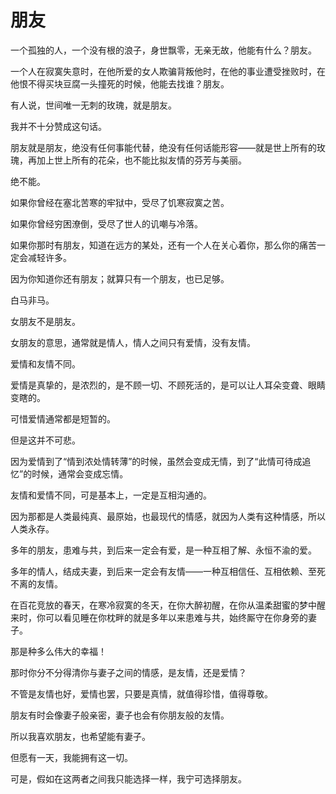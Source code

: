 # 朋友

一个孤独的人，一个没有根的浪子，身世飘零，无亲无故，他能有什么？朋友。 

一个人在寂寞失意时，在他所爱的女人欺骗背叛他时，在他的事业遭受挫败时，在他恨不得买块豆腐一头撞死的时候，他能去找谁？朋友。 

有人说，世间唯一无刺的玫瑰，就是朋友。 

我并不十分赞成这句话。 

朋友就是朋友，绝没有任何事能代替，绝没有任何话能形容——就是世上所有的玫瑰，再加上世上所有的花朵，也不能比拟友情的芬芳与美丽。 

绝不能。 

如果你曾经在塞北苦寒的牢狱中，受尽了饥寒寂寞之苦。 

如果你曾经穷困潦倒，受尽了世人的讥嘲与冷落。 

如果你那时有朋友，知道在远方的某处，还有一个人在关心着你，那么你的痛苦一定会减轻许多。 

因为你知道你还有朋友；就算只有一个朋友，也已足够。 

白马非马。 

女朋友不是朋友。 

女朋友的意思，通常就是情人，情人之间只有爱情，没有友情。 

爱情和友情不同。 

爱情是真挚的，是浓烈的，是不顾一切、不顾死活的，是可以让人耳朵变聋、眼睛变瞎的。 

可惜爱情通常都是短暂的。 

但是这并不可悲。 

因为爱情到了“情到浓处情转薄”的时候，虽然会变成无情，到了“此情可待成追忆”的时候，通常会变成忘情。 

友情和爱情不同，可是基本上，一定是互相沟通的。 

因为那都是人类最纯真、最原始，也最现代的情感，就因为人类有这种情感，所以人类永存。 

多年的朋友，患难与共，到后来一定会有爱，是一种互相了解、永恒不渝的爱。 

多年的情人，结成夫妻，到后来一定会有友情——一种互相信任、互相依赖、至死不离的友情。 

在百花竞放的春天，在寒冷寂寞的冬天，在你大醉初醒，在你从温柔甜蜜的梦中醒来时，你可以看见睡在你枕畔的就是多年以来患难与共，始终厮守在你身旁的妻子。 

那是种多么伟大的幸福！ 

那时你分不分得清你与妻子之间的情感，是友情，还是爱情？ 

不管是友情也好，爱情也罢，只要是真情，就值得珍惜，值得尊敬。 

朋友有时会像妻子般亲密，妻子也会有你朋友般的友情。 

所以我喜欢朋友，也希望能有妻子。 

但愿有一天，我能拥有这一切。 

可是，假如在这两者之间我只能选择一样，我宁可选择朋友。